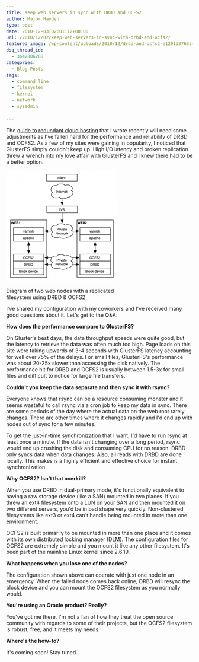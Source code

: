 ```yaml
---
title: Keep web servers in sync with DRBD and OCFS2
author: Major Hayden
type: post
date: 2010-12-03T02:01:12+00:00
url: /2010/12/02/keep-web-servers-in-sync-with-drbd-and-ocfs2/
featured_image: /wp-content/uploads/2010/12/drbd-and-ocfs2-e1291337653403.png
dsq_thread_id:
  - 3642806288
categories:
  - Blog Posts
tags:
  - command line
  - filesystem
  - kernel
  - network
  - sysadmin

---
```

The [guide to redundant cloud hosting][1] that I wrote recently will need some adjustments as I've fallen hard for the performance and reliability of DRBD and OCFS2. As a few of my sites were gaining in popularity, I noticed that GlusterFS simply couldn't keep up. High I/O latency and broken replication threw a wrench into my love affair with GlusterFS and I knew there had to be a better option.



<div id="attachment_1987" style="width: 310px" class="wp-caption alignright">
  <a href="/wp-content/uploads/2010/12/drbd-and-ocfs2-e1291337653403.png"><img src="/wp-content/uploads/2010/12/drbd-and-ocfs2-e1291337653403.png" alt="DRBD, OCFS2, apache, varnish, and LVS" title="DRBD, OCFS2, apache, varnish, and LVS" width="300" height="300" class="size-full wp-image-1987" /></a>

  <p class="wp-caption-text">
    Diagram of two web nodes with a replicated filesystem using DRBD & OCFS2
  </p>
</div>I've shared my configuration with my coworkers and I've received many good questions about it. Let's get to the Q&A:

**How does the performance compare to GlusterFS?**

On Gluster's best days, the data throughput speeds were quite good, but the latency to retrieve the data was often much too high. Page loads on this site were taking upwards of 3-4 seconds with GlusterFS latency accounting for well over 75% of the delays. For small files, GlusterFS's performance was about 20-25x slower than accessing the disk natively. The performance hit for DRBD and OCFS2 is usually between 1.5-3x for small files and difficult to notice for large file transfers.

**Couldn't you keep the data separate and then sync it with rsync?**

Everyone knows that rsync can be a resource consuming monster and it seems wasteful to call rsync via a cron job to keep my data in sync. There are some periods of the day where the actual data on the web root rarely changes. There are other times where it changes rapidly and I'd end up with nodes out of sync for a few minutes.

To get the just-in-time synchronization that I want, I'd have to run rsync at least once a minute. If the data isn't changing over a long period, rsync would end up crushing the disk and consuming CPU for no reason. DRBD only syncs data when data changes. Also, all reads with DRBD are done locally. This makes is a highly efficient and effective choice for instant synchronization.

**Why OCFS2? Isn't that overkill?**

When you use DRBD in dual-primary mode, it's functionally equivalent to having a raw storage device (like a SAN) mounted in two places. If you threw an ext4 filesystem onto a LUN on your SAN and then mounted it on two different servers, you'd be in bad shape very quickly. Non-clustered filesystems like ext3 or ext4 can't handle being mounted in more than one environment.

OCFS2 is built primarily to be mounted in more than one place and it comes with its own distributed locking manager (DLM). The configuration files for OCFS2 are extremely simple and you mount it like any other filesystem. It's been part of the mainline Linux kernel since 2.6.19.

**What happens when you lose one of the nodes?**

The configuration shown above can operate with just one node in an emergency. When the failed node comes back online, DRBD will resync the block device and you can mount the OCFS2 filesystem as you normally would.

**You're using an Oracle product? Really?**

You've got me there. I'm not a fan of how they treat the open source community with regards to some of their projects, but the OCFS2 filesystem is robust, free, and it meets my needs.

**Where's the how-to?**

It's coming soon! Stay tuned.

 [1]: /redundant-cloud-hosting-configuration-guide/
